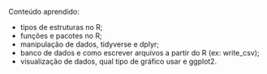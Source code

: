 Conteúdo aprendido:
- tipos de estruturas no R; <br>
- funções e pacotes no R; <br>
- manipulação de dados, tidyverse e dplyr;<br>
- banco de dados e como escrever arquivos a partir do R (ex: write_csv);   <br>
- visualização de dados, qual tipo de gráfico usar e ggplot2. <br> 
